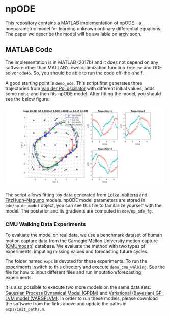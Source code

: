 # npODE

This repository contains a MATLAB implementation of npODE - a nonparametric model for learning unknown ordinary differential equations. The paper we describe the model will be available on [arxiv](https://arxiv.org) soon.

## MATLAB Code
The implementation is in MATLAB (2017b) and it does not depend on any software other than MATLAB's own optimization function ``fminunc`` and ODE solver ``ode45``. So, you should be able to run the code off-the-shelf.

A good starting point is ``demo_ode``. This script first generates three trajectories from [Van der Pol oscillator](https://en.wikipedia.org/wiki/Van_der_Pol_oscillator) with different initial values, adds some noise and then fits npODE model. After fitting the model, you should see the below figure: 

![VDP](vdp.png)

The script allows fitting toy data generated from [Lotka–Volterra](https://en.wikipedia.org/wiki/Lotka%E2%80%93Volterra_equations) and [FitzHugh–Nagumo](https://en.wikipedia.org/wiki/FitzHugh%E2%80%93Nagumo_model) models. npODE model parameters are stored in ``ode/np_de_model`` object, you can see this file to familarize yourself with the model. The posterior and its gradients are computed in ``ode/np_ode_fg``.


### CMU Walking Data Experiments
To evaluate the model on real data, we use a benchmark dataset of human motion capture data from the Carnegie Mellon University motion capture ([CMUmocap](http://mocap.cs.cmu.edu/)) database. We evaluate the method with two types of experiments: imputing missing values and forecasting future cycles. 

The folder named ``exps`` is devoted for these experiments. To run the experiments, switch to this directory and execute ``demo_cmu_walking``. See the file for how to input different files and run imputation/forecasting experiments.

It is also possible to execute two more models on the same data sets: [Gaussian Process Dynamical Model (GPDM)](http://www.dgp.toronto.edu/~jmwang/gpdm/) and [Variational (Bayesian) GP-LVM model (VARGPLVM)](https://github.com/SheffieldML/vargplvm). In order to run these models, please download the software from the links above and update the paths in ``exps/init_paths.m``.
